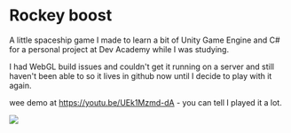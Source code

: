 # Rockey boost

A little spaceship game I made to learn a bit of Unity Game Engine and C# for a personal project at Dev Academy while I was studying.

I had WebGL build issues and couldn't get it running on a server and still haven't been able to so it lives in github now until I decide to play with it again.

wee demo at https://youtu.be/UEk1Mzmd-dA - you can tell I played it a lot.

<a href='https://youtu.be/UEk1Mzmd-dA'><img src='https://s22.postimg.cc/ngojxbmkh/Capture.png'></a>
